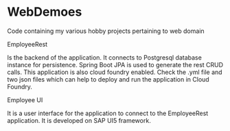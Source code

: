 # WebDemoes
Code containing my various hobby projects pertaining to web domain

EmployeeRest

Is the backend of the application. It connects to Postgresql database instance for persistence. Spring Boot JPA is used to generate
the rest CRUD calls. This application is also cloud foundry enabled. Check the .yml file and two json files which can help 
to deploy and run the application in Cloud Foundry.

Employee UI

It is a user interface for the application to connect to the EmployeeRest application. It is developed on SAP UI5 framework.
